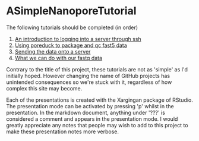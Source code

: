 # ASimpleNanoporeTutorial

The following tutorials should be completed (in order)
1. [An introduction to logging into a server through ssh](basic_shell_logging.html)
2. [Using poreduck to package and qc fast5 data](running_poreduck.html)
3. [Sending the data onto a server](rsync_command_list.html)
3. [What we can do with our fastq data](tutorial.html)

Contrary to the title of this project, these tutorials are not as 'simple' as I'd initially hoped.
However changing the name of GitHub projects has unintended consequences so we're stuck with it,
regardless of how complex this site may become.

Each of the presentations is created with the Xargingan package of RStudio. The presentation mode can be activated by pressing 'p' whilst in the presentation. In the markdown document, anything under '???' is considered a comment and appears in the presentation mode. I would greatly appreciate any notes that people may wish to add to this project to make these presentation notes more verbose.
